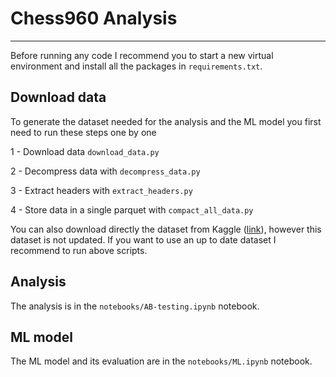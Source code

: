 # Chess960 Analysis
---

Before running any code I recommend you to start a new virtual environment and install all the packages in `requirements.txt`.

## Download data

To generate the dataset needed for the analysis and the ML model you first need to run these steps one by one

1 - Download data `download_data.py`

2 - Decompress data with `decompress_data.py`

3 - Extract headers with `extract_headers.py`

4 - Store data in a single parquet with `compact_all_data.py`


You can also download directly the dataset from Kaggle ([link](https://www.kaggle.com/datasets/alexmolas/chess-960-lichess)), however this dataset is not updated. If you want to use an up to date dataset I recommend to run above scripts.

## Analysis

The analysis is in the `notebooks/AB-testing.ipynb` notebook.

## ML model

The ML model and its evaluation are in the `notebooks/ML.ipynb` notebook.
